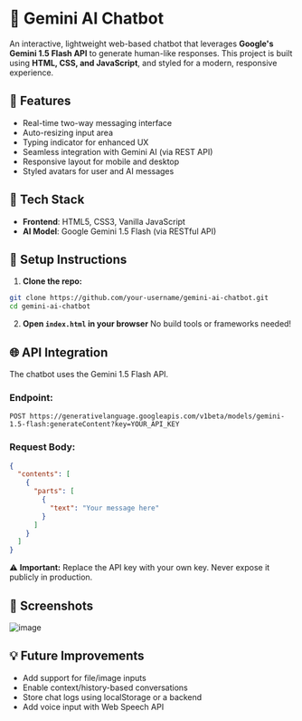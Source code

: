 # 💬 Gemini AI Chatbot

An interactive, lightweight web-based chatbot that leverages **Google's Gemini 1.5 Flash API** to generate human-like responses. This project is built using **HTML, CSS, and JavaScript**, and styled for a modern, responsive experience.

## 🚀 Features
* Real-time two-way messaging interface
* Auto-resizing input area
* Typing indicator for enhanced UX
* Seamless integration with Gemini AI (via REST API)
* Responsive layout for mobile and desktop
* Styled avatars for user and AI messages

## 🧠 Tech Stack
* **Frontend**: HTML5, CSS3, Vanilla JavaScript
* **AI Model**: Google Gemini 1.5 Flash (via RESTful API)

## 🔧 Setup Instructions
1. **Clone the repo:**
```bash
git clone https://github.com/your-username/gemini-ai-chatbot.git
cd gemini-ai-chatbot
```
2. **Open `index.html` in your browser**
   No build tools or frameworks needed!

## 🌐 API Integration
The chatbot uses the Gemini 1.5 Flash API.
### Endpoint:
```
POST https://generativelanguage.googleapis.com/v1beta/models/gemini-1.5-flash:generateContent?key=YOUR_API_KEY
```
### Request Body:
```json
{
  "contents": [
    {
      "parts": [
        {
          "text": "Your message here"
        }
      ]
    }
  ]
}
```

⚠️ **Important:** Replace the API key with your own key. Never expose it publicly in production.

## 📸 Screenshots
![image](https://github.com/user-attachments/assets/dcb1c084-9e84-4d55-9461-cb4ebbd92615)

## 💡 Future Improvements
* Add support for file/image inputs
* Enable context/history-based conversations
* Store chat logs using localStorage or a backend
* Add voice input with Web Speech API
